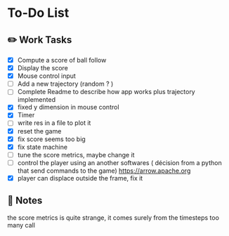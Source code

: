 # To-Do List

## ✏️ Work Tasks
- [x] Compute a score of ball follow
- [x] Display the score
- [x] Mouse control input
- [ ] Add a new trajectory (random ? )
- [ ] Complete Readme to describe how app works plus trajectory implemented
- [x] fixed y dimension in mouse control
- [x] Timer
- [ ] write res in a file to plot it
- [x] reset the game
- [x] fix score seems too big
- [x] fix state machine
- [ ] tune the score metrics, maybe change it 
- [ ] control the player using an another softwares ( décision from a python that send commands to the game) https://arrow.apache.org
- [x] player can displace outside the frame, fix it

## 📝 Notes

the score metrics is quite strange, it comes surely from the timesteps too many call 
